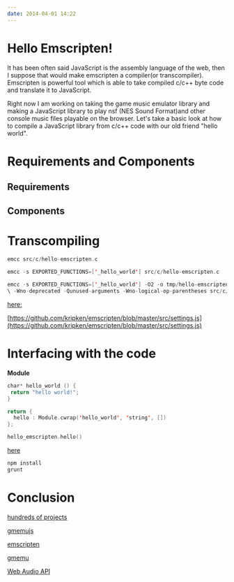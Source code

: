 ```yaml
---
date: 2014-04-01 14:22
---
```

# Hello Emscripten!


It has been often said JavaScript is the assembly language of the web, then I suppose that would make emscripten a compiler(or transcompiler). Emscripten is powerful tool which is able to take compiled c/c++ byte code and translate it to JavaScript.

Right now I am working on taking the game music emulator library and making a JavaScript library to play nsf (NES Sound Format)and other console music files playable on the browser. Let's take a basic look at how to compile a JavaScript library from c/c++ code with our old friend "hello world".



# Requirements and Components

## Requirements



## Components



# Transcompiling

```swift
emcc src/c/hello-emscripten.c
```

```swift
emcc -s EXPORTED_FUNCTIONS=['_hello_world'] src/c/hello-emscripten.c
```

```swift
emcc -s EXPORTED_FUNCTIONS=['_hello_world'] -O2 -o tmp/hello-emscripten.js
\ -Wno-deprecated -Qunused-arguments -Wno-logical-op-parentheses src/c/hello-emscripten.c
```

[here:](https://github.com/kripken/emscripten/blob/master/src/settings.js)

[https://github.com/kripken/emscripten/blob/master/src/settings.js](https://github.com/kripken/emscripten/blob/master/src/settings.js)

# Interfacing with the code

**Module**



```swift
char* hello_world () {
 return "hello world!";
}
```

```swift
return {
  hello : Module.cwrap('hello_world', 'string', [])
};
```

```swift
hello_emscripten.hello()
```

[here](http://leogdion.github.io/hello-emscripten/)

```swift
npm install
grunt
```

# Conclusion

[hundreds of projects](https://github.com/kripken/emscripten/wiki#demos)

[gmemujs](https://github.com/leogdion/gmemujs)

[emscripten](https://github.com/kripken/emscripten)

[gmemu](https://code.google.com/p/game-music-emu/)

[ Web Audio API](https://developer.mozilla.org/en-US/docs/Web_Audio_API)